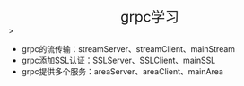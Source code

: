 <div style="text-align: center; font-size: 25px;">grpc学习</div>>

- grpc的流传输：streamServer、streamClient、mainStream
- grpc添加SSL认证：SSLServer、SSLClient、mainSSL
- grpc提供多个服务：areaServer、areaClient、mainArea
